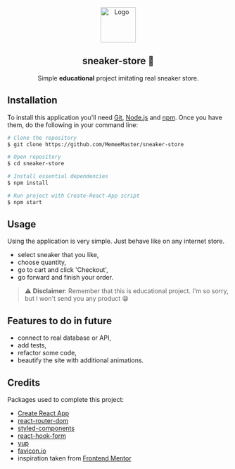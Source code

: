 

<div  align="center">
<a  href="https://github.com/MemeeMaster/sneaker-store">
<img  src="/public/logo.png"  alt="Logo"  width="80"  height="80">
</a>
<h2>sneaker-store 👟</h2>
<p>
Simple <strong>educational</strong> project imitating real sneaker store.
</div>

## Installation
To install this application you'll need [Git](https://git-scm.com/), [Node.js](https://nodejs.org/en/) and [npm](https://www.npmjs.com/). 
Once you have them, do the following in your command line:
```bash
# Clone the repository
$ git clone https://github.com/MemeeMaster/sneaker-store

# Open repository
$ cd sneaker-store

# Install essential dependencies
$ npm install

# Run project with Create-React-App script
$ npm start
```
## Usage
Using the application is very simple. Just behave like on any internet store. 
- select sneaker that you like,
- choose quantity,
- go to cart and click 'Checkout',
- go forward and finish your order.
> :warning: **Disclaimer**: Remember that this is educational project. I'm so sorry, but I won't send you any product :grin:

## Features to do in future
- connect to real database or API,
- add tests,
- refactor some code,
- beautify the site with additional animations.

## Credits
Packages used to complete this project:
- [Create React App](https://create-react-app.dev/)
- [react-router-dom](https://github.com/remix-run/react-router)
- [styled-components](https://styled-components.com/)
- [react-hook-form](https://react-hook-form.com/)
- [yup](https://github.com/jquense/yup)
- [favicon.io](https://favicon.io/favicon-generator/)
- inspiration taken from [Frontend Mentor](https://www.frontendmentor.io/challenges/ecommerce-product-page-UPsZ9MJp6/hub/ecommerce-product-page-BTBAnL48wL)
